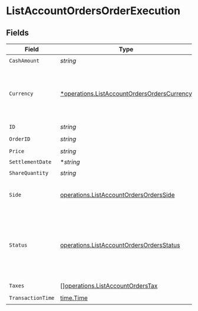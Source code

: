 # ListAccountOrdersOrderExecution


## Fields

| Field                                                                                                            | Type                                                                                                             | Required                                                                                                         | Description                                                                                                      |
| ---------------------------------------------------------------------------------------------------------------- | ---------------------------------------------------------------------------------------------------------------- | ---------------------------------------------------------------------------------------------------------------- | ---------------------------------------------------------------------------------------------------------------- |
| `CashAmount`                                                                                                     | *string*                                                                                                         | :heavy_check_mark:                                                                                               | N/A                                                                                                              |
| `Currency`                                                                                                       | [*operations.ListAccountOrdersOrdersCurrency](../../../pkg/models/operations/listaccountordersorderscurrency.md) | :heavy_minus_sign:                                                                                               | Alphabetic three-letter [ISO 4217](https://en.wikipedia.org/wiki/ISO_4217) currency code.<br/>* EUR - Euro       |
| `ID`                                                                                                             | *string*                                                                                                         | :heavy_check_mark:                                                                                               | N/A                                                                                                              |
| `OrderID`                                                                                                        | *string*                                                                                                         | :heavy_check_mark:                                                                                               | N/A                                                                                                              |
| `Price`                                                                                                          | *string*                                                                                                         | :heavy_check_mark:                                                                                               | N/A                                                                                                              |
| `SettlementDate`                                                                                                 | **string*                                                                                                        | :heavy_minus_sign:                                                                                               | N/A                                                                                                              |
| `ShareQuantity`                                                                                                  | *string*                                                                                                         | :heavy_check_mark:                                                                                               | N/A                                                                                                              |
| `Side`                                                                                                           | [operations.ListAccountOrdersOrdersSide](../../../pkg/models/operations/listaccountordersordersside.md)          | :heavy_check_mark:                                                                                               | Side of the execution.<br/>* BUY - <br/>* SELL -                                                                 |
| `Status`                                                                                                         | [operations.ListAccountOrdersOrdersStatus](../../../pkg/models/operations/listaccountordersordersstatus.md)      | :heavy_check_mark:                                                                                               | Execution status of the Execution.<br/>* FILLED - <br/>* SETTLED - <br/>* CANCELLED -                            |
| `Taxes`                                                                                                          | [][operations.ListAccountOrdersTax](../../../pkg/models/operations/listaccountorderstax.md)                      | :heavy_check_mark:                                                                                               | N/A                                                                                                              |
| `TransactionTime`                                                                                                | [time.Time](https://pkg.go.dev/time#Time)                                                                        | :heavy_check_mark:                                                                                               | N/A                                                                                                              |